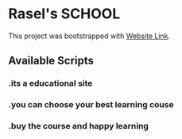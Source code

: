 # Rasel's SCHOOL

This project was bootstrapped with [Website Link](https://education-assgnmnt-09.netlify.app/).

## Available Scripts
### .its a educational site
### .you can choose your best learning couse
### .buy the course and happy learning

